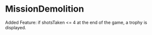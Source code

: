 # MissionDemolition
Added Feature: if shotsTaken <= 4 at the end of the game, a trophy is displayed.
